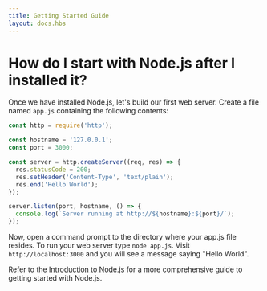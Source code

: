 ```yaml
---
title: Getting Started Guide
layout: docs.hbs
---
```


# How do I start with Node.js after I installed it?

Once we have installed Node.js, let's build our first web server.
Create a file named `app.js` containing the following contents:

```javascript
const http = require('http');

const hostname = '127.0.0.1';
const port = 3000;

const server = http.createServer((req, res) => {
  res.statusCode = 200;
  res.setHeader('Content-Type', 'text/plain');
  res.end('Hello World');
});

server.listen(port, hostname, () => {
  console.log(`Server running at http://${hostname}:${port}/`);
});
```

Now, open a command prompt to the directory where your app.js file resides.  To run your web server type `node app.js`. Visit `http://localhost:3000` and
you will see a message saying "Hello World".

Refer to the [Introduction to Node.js](https://nodejs.dev/) for a more
comprehensive guide to getting started with Node.js.
